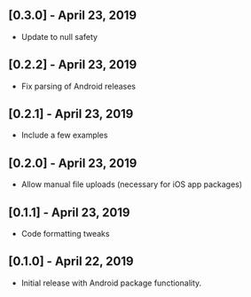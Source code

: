 ## [0.3.0] - April 23, 2019

* Update to null safety

## [0.2.2] - April 23, 2019

* Fix parsing of Android releases

## [0.2.1] - April 23, 2019

* Include a few examples

## [0.2.0] - April 23, 2019

* Allow manual file uploads (necessary for iOS app packages)

## [0.1.1] - April 23, 2019

* Code formatting tweaks

## [0.1.0] - April 22, 2019

* Initial release with Android package functionality.
